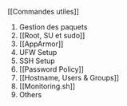 [[Commandes utiles]]
1. Gestion des paquets
2. [[Root, SU et sudo]]
3. [[AppArmor]]
4. UFW Setup
5. SSH Setup
6. [[Password Policy]]
7. [[Hostname, Users & Groups]]
8. [[Monitoring.sh]]
9. Others
